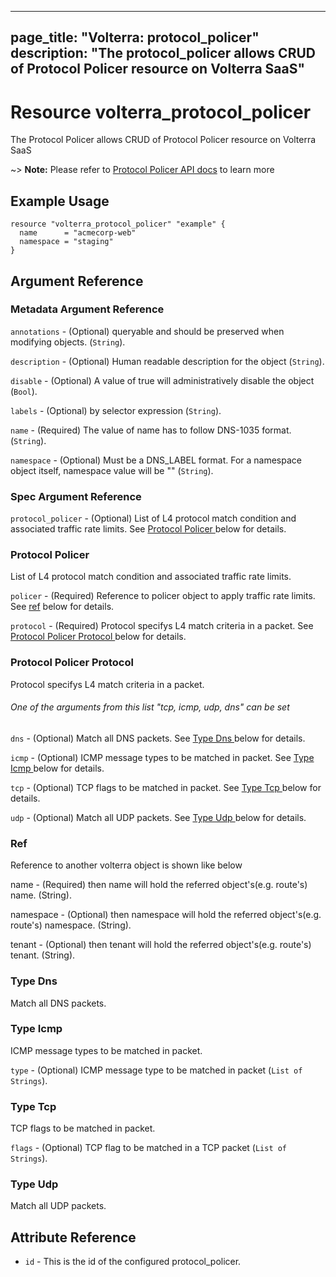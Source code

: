 











---
page_title: "Volterra: protocol_policer"
description: "The protocol_policer allows CRUD of Protocol Policer  resource on Volterra SaaS"
---
# Resource volterra_protocol_policer

The Protocol Policer  allows CRUD of Protocol Policer  resource on Volterra SaaS

~> **Note:** Please refer to [Protocol Policer  API docs](https://docs.cloud.f5.com/docs-v2/api/protocol-policer) to learn more

## Example Usage

```hcl
resource "volterra_protocol_policer" "example" {
  name      = "acmecorp-web"
  namespace = "staging"
}

```

## Argument Reference

### Metadata Argument Reference
`annotations` - (Optional) queryable and should be preserved when modifying objects. (`String`).


`description` - (Optional) Human readable description for the object (`String`).


`disable` - (Optional) A value of true will administratively disable the object (`Bool`).


`labels` - (Optional) by selector expression (`String`).


`name` - (Required) The value of name has to follow DNS-1035 format. (`String`).


`namespace` - (Optional) Must be a DNS_LABEL format. For a namespace object itself, namespace value will be "" (`String`).



### Spec Argument Reference

`protocol_policer` - (Optional) List of L4 protocol match condition and associated traffic rate limits. See [Protocol Policer ](#protocol-policer) below for details.



		




		




		





		





		





### Protocol Policer 

 List of L4 protocol match condition and associated traffic rate limits.

`policer` - (Required) Reference to policer object to apply traffic rate limits. See [ref](#ref) below for details.

`protocol` - (Required) Protocol specifys L4 match criteria in a packet. See [Protocol Policer Protocol ](#protocol-policer-protocol) below for details.



### Protocol Policer Protocol 

 Protocol specifys L4 match criteria in a packet.




###### One of the arguments from this list "tcp, icmp, udp, dns" can be set

`dns` - (Optional) Match all DNS packets. See [Type Dns ](#type-dns) below for details.


`icmp` - (Optional) ICMP message types to be matched in packet. See [Type Icmp ](#type-icmp) below for details.


`tcp` - (Optional) TCP flags to be matched in packet. See [Type Tcp ](#type-tcp) below for details.


`udp` - (Optional) Match all UDP packets. See [Type Udp ](#type-udp) below for details.




### Ref 


Reference to another volterra object is shown like below

name - (Required) then name will hold the referred object's(e.g. route's) name. (String).

namespace - (Optional) then namespace will hold the referred object's(e.g. route's) namespace. (String).

tenant - (Optional) then tenant will hold the referred object's(e.g. route's) tenant. (String).



### Type Dns 

 Match all DNS packets.



### Type Icmp 

 ICMP message types to be matched in packet.

`type` - (Optional) ICMP message type to be matched in packet (`List of Strings`).



### Type Tcp 

 TCP flags to be matched in packet.

`flags` - (Optional) TCP flag to be matched in a TCP packet (`List of Strings`).



### Type Udp 

 Match all UDP packets.



## Attribute Reference

* `id` - This is the id of the configured protocol_policer.

